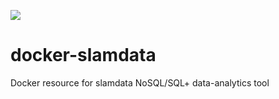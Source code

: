[![](https://badge.imagelayers.io/aelmadho/slamdata:latest.svg)](https://imagelayers.io/?images=aelmadho/slamdata:latest 'Get your own badge on imagelayers.io')

# docker-slamdata
Docker resource for slamdata NoSQL/SQL+ data-analytics tool
